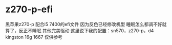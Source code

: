 # z270-p-efi
黑苹果z270-p 配合i5 7400的efi文件
因为反色已经修改机型
睡眠怎么都调不好就算了，反正不睡眠
其他完美驱动
这里说下我的配置：sn570，z270-p，d4 kingston 16g 1667
仅供参考
